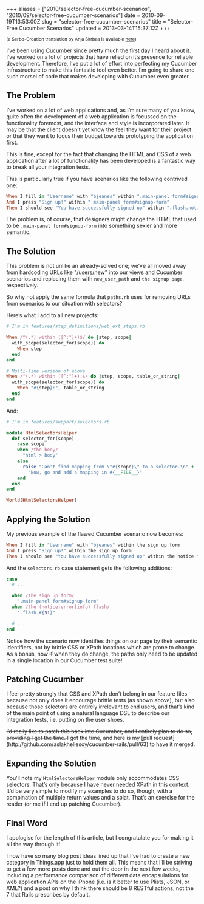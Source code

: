 +++
aliases = ["2010/selector-free-cucumber-scenarios", "2010/09/selector-free-cucumber-scenarios"]
date = 2010-09-19T13:53:00Z
slug = "selector-free-cucumber-scenarios"
title = "Selector-Free Cucumber Scenarios"
updated = 2013-03-14T15:37:12Z
+++

<small>(a Serbo-Croation translation by Anja Skrbaa is available [here](http://science.webhostinggeeks.com/selektor-free))</small>

I’ve been using Cucumber since pretty much the first day I heard about
it. I’ve worked on a lot of projects that have relied on it’s presence
for reliable development. Therefore, I’ve put a lot of effort into
perfecting my Cucumber infrastructure to make this fantastic tool even
better. I’m going to share one such morsel of code that makes developing
with Cucumber even greater.

## The Problem

I’ve worked on a lot of web applications and, as I’m sure many of you
know, quite often the development of a web application is focussed on
the functionality foremost, and the interface and style is incorporated
later. It may be that the client doesn’t yet know the feel they want for
their project or that they want to focus their budget towards
prototyping the application first.

This is fine, except for the fact that changing the HTML and CSS of a
web application after a lot of functionality has been developed is a
fantastic way to break all your integration tests.

This is particularly true if you have scenarios like the following
contrived one:

```ruby
When I fill in "Username" with "bjeanes" within ".main-panel form#signup-form"
And I press "Sign up!" within ".main-panel form#signup-form"
Then I should see "You have successfully signed up" within ".flash.notice"
```

The problem is, of course, that designers might change the HTML that
used to be `.main-panel form#signup-form` into something sexier and more
semantic.

## The Solution

This problem is not unlike an already-solved one; we’ve all moved away
from hardcoding URLs like "/users/new" into our views and Cucumber
scenarios and replacing them with `new_user_path` and `the signup page`,
respectively.

So why not apply the same formula that `paths.rb` uses for removing URLs
from scenarios to our situation with selectors?

Here’s what I add to all new projects:

``` ruby
# I'm in features/step_definitions/web_ext_steps.rb

When /^(.*) within ([^:"]+)$/ do |step, scope|
  with_scope(selector_for(scope)) do
    When step
  end
end

# Multi-line version of above
When /^(.*) within ([^:"]+):$/ do |step, scope, table_or_string|
  with_scope(selector_for(scope)) do
    When "#{step}:", table_or_string
  end
end
```

And:

``` ruby
# I'm in features/support/selectors.rb

module HtmlSelectorsHelper
  def selector_for(scope)
    case scope
    when /the body/
      "html > body"
    else
      raise "Can't find mapping from \"#{scope}\" to a selector.\n" +
        "Now, go and add a mapping in #{__FILE__}"
    end
  end
end

World(HtmlSelectorsHelper)
```

## Applying the Solution

My previous example of the flawed Cucumber scenario now becomes:

```ruby
When I fill in "Username" with "bjeanes" within the sign up form
And I press "Sign up!" within the sign up form
Then I should see "You have successfully signed up" within the notice flash
```

And the `selectors.rb` case statement gets the following additions:

``` ruby
case
  # ...

  when /the sign up form/
    ".main-panel form#signup-form"
  when /the (notice|error|info) flash/
    ".flash.#{$1}"

  # ...
end
```

Notice how the scenario now identifies things on our page by their
semantic identifiers, not by brittle CSS or XPath locations which are
prone to change. As a bonus, now <del>if</del> when they do change, the paths only need to be updated in a single
location in our Cucumber test suite!

## Patching Cucumber

I feel pretty strongly that CSS and XPath don’t belong in our feature
files because not only does it encourage brittle tests (as shown above),
but also because those selectors are entirely irrelevant to end users,
and that’s kind of the main point of using a natural language DSL to
describe our integration tests, i.e. putting on the user shoes.

<del>
I’d really like to patch this back into Cucumber, and I entirely plan to
do so, providing I get the time.

</del>
I got the time, and here is my [pull
request](http://github.com/aslakhellesoy/cucumber-rails/pull/63) to have
it merged.

## Expanding the Solution

You’ll note my `HtmlSelectorsHelper` module only accommodates CSS
selectors. That’s only because I have never needed XPath in this
context. It’d be very simple to modify my examples to do so, though,
with a combination of multiple return values and a splat. That’s an
exercise for the reader (or me if I end up patching Cucumber).

## Final Word

I apologise for the length of this article, but I congratulate you for
making it all the way through it!

I now have so many blog post ideas lined up that I’ve had to create a
new category in Things.app just to hold them all. This means that I’ll
be striving to get a few more posts done and out the door in the next
few weeks, including a performance comparison of different data
encapsulations for web application APIs on the iPhone (i.e. is it better
to use Plists, JSON, or XML?) and a post on why I think there should be
8 RESTful actions, not the 7 that Rails prescribes by default.
